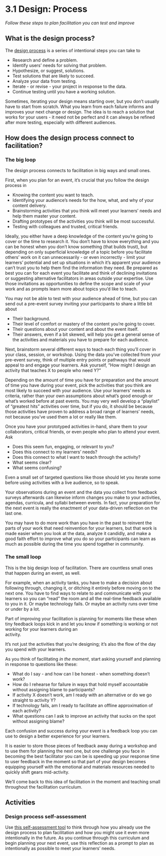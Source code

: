 # 3.1 Design: Process

_Follow these steps to plan facilitation you can test and improve_

## What is the design process?

The [design process](https://en.wikipedia.org/wiki/Design#Design_as_a_process)  is a series of intentional steps you can take to

* Research and define a problem.
* Identify users’ needs for solving that problem.
* Hypothesize, or suggest, solutions.
* Test solutions that are likely to succeed.
* Analyze your data from testing.
* Iterate - or revise - your project in response to the data.
* Continue testing until you have a working solution.

Sometimes, iterating your design means starting over, but you don’t usually have to start from scratch. What you learn from each failure informs and improves your next change or design. The idea is to reach a solution that works for your users - it need not be perfect and it can always be refined after more testing, especially with different audiences.

## How does the design process connect to facilitation?

### The big loop

The design process connects to facilitation in big ways and small ones.

First, when you plan for an event, it’s crucial that you follow the design process in

* Knowing the content you want to teach.
* Identifying your audience’s needs for the how, what, and why of your content delivery.
* Brainstorming activities that you think will meet your learners’ needs and help them master your content.
* Drafting prototypes of the activities you think will be most successful.
* Testing with colleagues and trusted, critical friends.

Ideally, you either have a deep knowledge of the content you’re going to cover or the time to research it. You don’t have to know everything and you can be honest when you don’t know something \(that builds trust\), but depending on only superficial knowledge of a topic before you facilitate others’ work on it can unnecessarily - or even incorrectly -  limit your learners’ potential and set up situations in which it’s apparent your audience can’t trust you to help them find the information they need. Be prepared as best you can for each event you facilitate and think of declining invitations or suggesting alternative facilitators in areas outside your expertise. Use those invitations as opportunities to define the scope and scale of your work and as prompts learn more about topics you’d like to teach.

You may not be able to test with your audience ahead of time, but you can send out a pre-event survey inviting your participants to share a little bit about

* Their background.
* Their level of comfort or mastery of the content you’re going to cover.
* Their questions about your content and about the event itself.
* Their answers, even if a bit skewed, will help you get a general sense of the activities and materials you have to prepare for each audience. 

Next, brainstorm several different ways to teach each thing you’ll cover in your class, session, or workshop. Using the data you’ve collected from your pre-event survey, think of multiple entry points or pathways that would appeal to and engage your learners. Ask yourself, “How might I design an activity that teaches X to people who need Y?”

Depending on the amount of time you have for preparation and the amount of time you have during your event, pick the activities that you think are most likely to succeed with your audience. Use your learners’ needs as criteria, rather than your own assumptions about what’s good enough or what’s worked before at past events. You may very well develop a “playlist” of “greatest hits” activities over time, but if you do, it should be because those activities have proven to address a broad range of learners’ needs, not because you’ve used them a lot or really like them.

Once you have your prototyped activities in-hand, share them to your collaborators, critical friends, or even people who plan to attend your event. Ask

* Does this seem fun, engaging, or relevant to you?
* Does this connect to my learners’ needs?
* Does this connect to what I want to teach through the activity?
* What seems clear?
* What seems confusing?

Even a small set of targeted questions like those should let you iterate some before using activities with a live audience, so to speak.

Your observations during an event and the data you collect from feedback surveys afterwards can likewise inform changes you make to your activities, agendas, curricula, and syllabi between events. In fact, your preparation for the next event is really the enactment of your data-driven reflection on the last one.

You may have to do more work than you have in the past to reinvent the parts of your work that need reinvention for your learners, but that work is made easier when you look at the data, analyze it candidly, and make a good faith effort to improve what you do so your participants can learn as much as possible during the time you spend together in community.

### The small loop

This is the big design loop of facilitation. There are countless small ones that happen during an event, as well.

For example, when an activity tanks, you have to make a decision about following through, changing it, or ditching it entirely before moving on to the next one. You have to find ways to relate to and communicate with your learners so you can “read” the room and all the real-time feedback available to you in it. Or maybe technology fails. Or maybe an activity runs over time or under by a lot.

Part of improving your facilitation is planning for moments like these when tiny feedback loops kick in and let you know if something is working or not working for your learners during an  
activity.

It’s not just the activities that you’re designing; it’s also the flow of the day you spend with your learners.

As you think of facilitating _in the moment_, start asking yourself and planning in response to questions like these:

* What do I say - and how can I be honest - when something doesn’t work?
* How do I rehearse for failure in ways that hold myself accountable without assigning blame to participants?
* If activity X doesn’t work, am I ready with an alternative or do we go straight to activity Y?
* If technology fails, am I ready to facilitate an offline approximation of each activity?
* What questions can I ask to improve an activity that sucks on the spot without assigning blame?

Each confusion and success during your event is a feedback loop you can use to design a better experience for your learners.

It is easier to store those pieces of feedback away during a workshop and to use them for planning the next one, but one challenge you face in becoming the best facilitator you can be is speeding up your response time to user feedback in the moment so that part of your design becomes equipping yourself with the emotional and materials resources needed to quickly shift gears mid-activity.

We’ll come back to this idea of facilitation in the moment and teaching small throughout the facilitation curriculum.

## Activities

### Design process self-assessment

Use [this self-assessment tool](https://github.com/chadsansing/open-facilitation/blob/master/activities/design-process-self-assessment.pdf) to think through how you already use the design process to plan facilitation and how you might use it even more intentionally in the future. As you continue through this curriculum and begin planning your next event, use this reflection as a prompt to plan as intentionally as possible to meet your learners’ needs.

